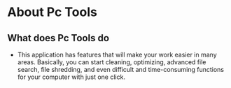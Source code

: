 # About Pc Tools

## What does Pc Tools do
- This application has features that will make your work easier in many areas. Basically, you can start cleaning, optimizing, advanced file search, file shredding, and even difficult and time-consuming functions for your computer with just one click.

